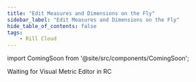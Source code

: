 ```yaml
---
title: "Edit Measures and Dimensions on the Fly"
sidebar_label: "Edit Measures and Dimensions on the Fly"
hide_table_of_contents: false
tags:
    - Rill Cloud
---
```


import ComingSoon from '@site/src/components/ComingSoon';


<ComingSoon />

<div class='contents_to_overlay'>
Waiting for Visual Metric Editor in RC
</div>
